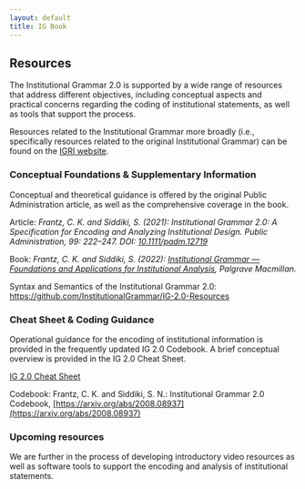 ```yaml
---
layout: default
title: IG Book
---
```


## Resources

The Institutional Grammar 2.0 is supported by a wide range of resources that address different objectives, including conceptual aspects and practical concerns regarding the coding of institutional statements, as well as tools that support the process.

Resources related to the Institutional Grammar more broadly (i.e., specifically resources related to the original Institutional Grammar) can be found on the [IGRI website](https://institutionalgrammar.org/resources/).

### Conceptual Foundations & Supplementary Information

Conceptual and theoretical guidance is offered by the original Public Administration article, as well as the comprehensive coverage in the book.

Article: *Frantz, C. K. and Siddiki, S. (2021): Institutional Grammar 2.0: A Specification for Encoding and Analyzing Institutional Design. Public Administration, 99: 222–247. DOI: <a href="https://doi.org/10.1111/padm.12719" target="_blank">10.1111/padm.12719</a>*

Book: *Frantz, C. K. and Siddiki, S. (2022): <a href="https://link.springer.com/book/9783030863715" target="_blank">Institutional Grammar — Foundations and Applications for Institutional Analysis</a>, Palgrave Macmillan.*

Syntax and Semantics of the Institutional Grammar 2.0: https://github.com/InstitutionalGrammar/IG-2.0-Resources

### Cheat Sheet & Coding Guidance

Operational guidance for the encoding of institutional information is provided in the frequently updated IG 2.0 Codebook. A brief conceptual overview is provided in the IG 2.0 Cheat Sheet.

[IG 2.0 Cheat Sheet](https://newinstitutionalgrammar.org/resources/IG%202.0%20Quick%20Reference.pdf)

Codebook: Frantz, C. K. and Siddiki, S. N.: Institutional Grammar 2.0 Codebook, [https://arxiv.org/abs/2008.08937](https://arxiv.org/abs/2008.08937)

### Upcoming resources

We are further in the process of developing introductory video resources as well as software tools to support the encoding and analysis of institutional statements.

